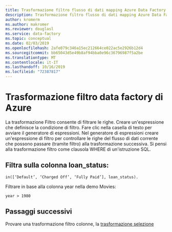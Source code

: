 ```yaml
---
title: Trasformazione filtro flusso di dati mapping Azure Data Factory
description: Trasformazione filtro flusso di dati mapping Azure Data Factory
author: kromerm
ms.author: makromer
ms.reviewer: douglasl
ms.service: data-factory
ms.topic: conceptual
ms.date: 02/03/2019
ms.openlocfilehash: 2afe079c346a15ec212664ce022ac5e2926b12d4
ms.sourcegitcommit: bb65043d5e49b8af94bba0e96c36796987f5a2be
ms.translationtype: MT
ms.contentlocale: it-IT
ms.lasthandoff: 10/16/2019
ms.locfileid: "72387817"
---
```

# <a name="azure-data-factory-filter-transformation"></a>Trasformazione filtro data factory di Azure



La trasformazione Filtro consente di filtrare le righe. Creare un'espressione che definisce la condizione di filtro. Fare clic nella casella di testo per avviare il generatore di espressioni. Nel generatore di espressioni creare un'espressione di filtro per controllare le righe del flusso di dati corrente che possono passare (tramite filtro) alla trasformazione successiva. Si pensi alla trasformazione filtro come clausola WHERE di un'istruzione SQL.

## <a name="filter-on-loan_status-column"></a>Filtra sulla colonna loan_status:

```
in([‘Default’, ‘Charged Off’, ‘Fully Paid’], loan_status).
```

Filtrare in base alla colonna year nella demo Movies:

```
year > 1980
```

## <a name="next-steps"></a>Passaggi successivi

Provare una trasformazione filtro colonne, la [trasformazione selezione](data-flow-select.md)
